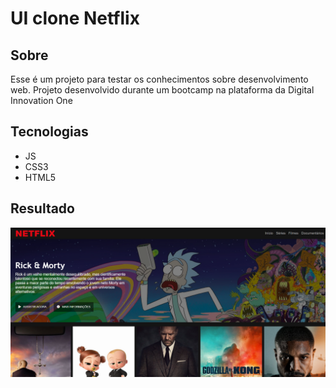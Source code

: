 # UI clone Netflix


## Sobre
Esse é um projeto para testar os conhecimentos sobre desenvolvimento web. Projeto desenvolvido durante um bootcamp na plataforma da Digital Innovation One

## Tecnologias

- JS
- CSS3
- HTML5

## Resultado
<img src= "./img/demonstracao.png"/>
